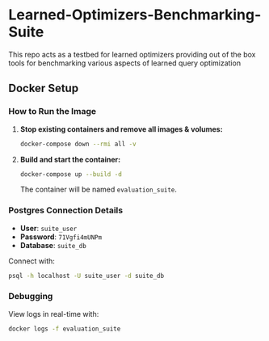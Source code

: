 # Learned-Optimizers-Benchmarking-Suite
This repo acts as a testbed for learned optimizers providing out of the box tools for benchmarking various aspects of learned query optimization

## Docker Setup

### How to Run the Image

1. **Stop existing containers and remove all images & volumes:**

    ```bash
    docker-compose down --rmi all -v
    ```

2. **Build and start the container:**

    ```bash
    docker-compose up --build -d
    ```

   The container will be named `evaluation_suite`.

### Postgres Connection Details

- **User**: `suite_user`
- **Password**: `71Vgfi4mUNPm`
- **Database**: `suite_db`

Connect with:

```bash
psql -h localhost -U suite_user -d suite_db
```

### Debugging

View logs in real-time with:

```bash
docker logs -f evaluation_suite
```
